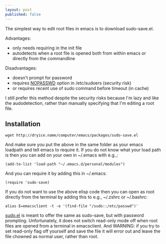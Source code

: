 ```yaml
---
layout: post
published: false
---
```


The simplest way to edit root files in emacs is to download sudo-save.el.

Advantages: 

- only needs requiring in the init file
- autodetects when a root file is opened both from within emacs or directly from the commandline

Disadvantages:

- doesn't prompt for password
- requires [NOPASSWD](http://www.andrehonsberg.com/article/linux-sudo-without-a-password-using-the-sudoers-file) option in /etc/sudoers (security risk)
- or requires recent use of sudo command before timeout (in cache)


I still prefer this method despite the security risks because I'm lazy and like the audodetection, rather than manually specifying that I'm editing a root file.

## Installation

```
wget http://dryice.name/computer/emacs/packages/sudo-save.el
```
And make sure you put the above in the same folder as your emacs loadpath and tell emacs to require it. If you do not know what your load path is then you can add on your own in ~/.emacs with e.g.,:

```
(add-to-list 'load-path "~/.emacs.d/personal/modules")
```

And you can require it by adding this in ~/.emacs:

```
(require 'sudo-save)
```

If you do not want to use the above elisp code then you can open as root directly from the terminal by adding this to e.g., ~/.zshrc or ~/.bashrc:

```
alias E=emacsclient -t -e '(find-file "/sudo::/etc/passwd")'
```
[sudo.el](http://www.emacswiki.org/emacs/SudoSave) is meant to offer the same as sudo-save, but with password prompting. Unfortunately, it does not switch read-only mode off when root files are opened from a terminal in emacsclient. And WARNING: if you try to set read-only flag off yourself and save the file it will error out and leave the file chowned as normal user, rather than root.